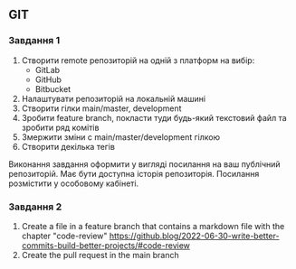 ## GIT

### Завдання 1

1. Створити remote репозиторій на одній з платформ на вибір:
   - GitLab
   - GitHub
   - Bitbucket
2. Налаштувати репозиторій на локальній машині
3. Створити гілки main/master, development
4. Зробити feature branch, покласти туди будь-який текстовий файл та зробити ряд комітів
5. Змержити зміни с main/master/development гілкою
6. Створити декілька тегів

Виконання завдання оформити у вигляді посилання на ваш публічний репозиторій. Має бути доступна історія репозиторія. Посилання розмістити у особовому кабінеті.

### Завдання 2

1. Create a file in a feature branch that contains a markdown file with the chapter "code-review"
   https://github.blog/2022-06-30-write-better-commits-build-better-projects/#code-review
2. Create the pull request in the main branch
